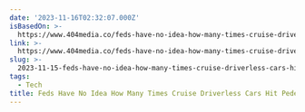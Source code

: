 ```yaml
---
date: '2023-11-16T02:32:07.000Z'
isBasedOn: >-
  https://www.404media.co/feds-have-no-idea-how-many-times-cruise-driverless-cars-hit-pedestrians/
link: >-
  https://www.404media.co/feds-have-no-idea-how-many-times-cruise-driverless-cars-hit-pedestrians/
slug: >-
  2023-11-15-feds-have-no-idea-how-many-times-cruise-driverless-cars-hit-pedestrians
tags:
  - Tech
title: Feds Have No Idea How Many Times Cruise Driverless Cars Hit Pedestrians
---
```


